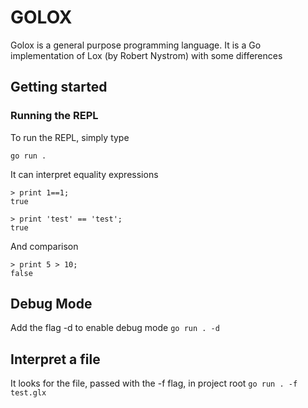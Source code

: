 # GOLOX

Golox is a general purpose programming language. It is a Go implementation of Lox (by Robert Nystrom) with some differences

## Getting started

### Running the REPL
To run the REPL, simply type

`go run .`

It can interpret equality expressions

```
> print 1==1;
true
```

```
> print 'test' == 'test';
true
```

And comparison
```
> print 5 > 10;
false
```


## Debug Mode
Add the flag -d to enable debug mode
`go run . -d`


## Interpret a file
It looks for the file, passed with the -f flag, in project root
`go run . -f test.glx`
